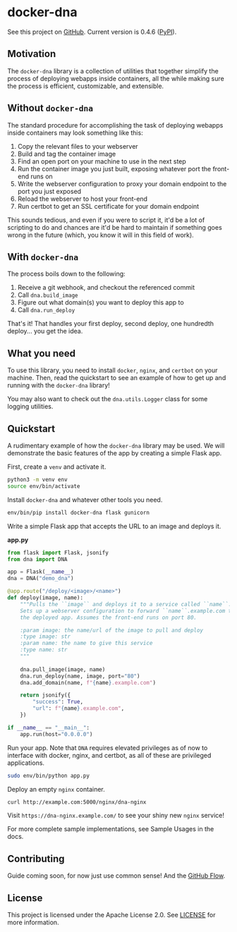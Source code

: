 # docker-dna

<!-- begin readme -->

See this project on [GitHub](https://github.com/itsvs/dna). Current version is 0.4.6
([PyPI](https://pypi.org/project/docker-dna/)).

## Motivation

The `docker-dna` library is a collection of utilities that together simplify the process
of deploying webapps inside containers, all the while making sure the process is efficient,
customizable, and extensible.

## Without `docker-dna`

The standard procedure for accomplishing the task of deploying webapps inside containers may
look something like this:

1. Copy the relevant files to your webserver
2. Build and tag the container image
3. Find an open port on your machine to use in the next step
4. Run the container image you just built, exposing whatever port the front-end runs on
5. Write the webserver configuration to proxy your domain endpoint to the port you just exposed
6. Reload the webserver to host your front-end
7. Run certbot to get an SSL certificate for your domain endpoint

This sounds tedious, and even if you were to script it, it'd be a lot of scripting to do and
chances are it'd be hard to maintain if something goes wrong in the future (which, you know
it will in this field of work).

## With `docker-dna`

The process boils down to the following:

1. Receive a git webhook, and checkout the referenced commit
2. Call `dna.build_image`
3. Figure out what domain(s) you want to deploy this app to
4. Call `dna.run_deploy`

That's it! That handles your first deploy, second deploy, one hundredth deploy... you get the idea.

## What you need

To use this library, you need to install `docker`, `nginx`, and `certbot` on your machine. Then,
read the quickstart to see an example of how to get up and running with the `docker-dna` library!

<!-- end readme -->

You may also want to check out the `dna.utils.Logger` class for some logging utilities.

## Quickstart

A rudimentary example of how the `docker-dna` library may be used. We will demonstrate the basic
features of the app by creating a simple Flask app.

<!-- begin quickstart -->

First, create a `venv` and activate it.

```sh
python3 -m venv env
source env/bin/activate
```

Install `docker-dna` and whatever other tools you need.

```sh
env/bin/pip install docker-dna flask gunicorn
```

Write a simple Flask app that accepts the URL to an image and deploys it.

**app.py**
```python
from flask import Flask, jsonify
from dna import DNA

app = Flask(__name__)
dna = DNA("demo_dna")

@app.route("/deploy/<image>/<name>")
def deploy(image, name):
    """Pulls the ``image`` and deploys it to a service called ``name``.
    Sets up a webserver configuration to forward ``name``.example.com to
    the deployed app. Assumes the front-end runs on port 80.

    :param image: the name/url of the image to pull and deploy
    :type image: str
    :param name: the name to give this service
    :type name: str
    """
    
    dna.pull_image(image, name)
    dna.run_deploy(name, image, port="80")
    dna.add_domain(name, f"{name}.example.com")

    return jsonify({
        "success": True,
        "url": f"{name}.example.com",
    })

if __name__ == "__main__":
    app.run(host="0.0.0.0")
```

Run your app. Note that `DNA` requires elevated privileges as of now to interface
with docker, nginx, and certbot, as all of these are privileged applications.

```sh
sudo env/bin/python app.py
```

Deploy an empty `nginx` container.

```sh
curl http://example.com:5000/nginx/dna-nginx
```

Visit `https://dna-nginx.example.com/` to see your shiny new `nginx` service!

<!-- end quickstart -->

For more complete sample implementations, see Sample Usages in the docs.

## Contributing

Guide coming soon, for now just use common sense! And the [GitHub Flow](https://guides.github.com/introduction/flow/).

## License

This project is licensed under the Apache License 2.0. See [LICENSE](LICENSE.md) for more information.

